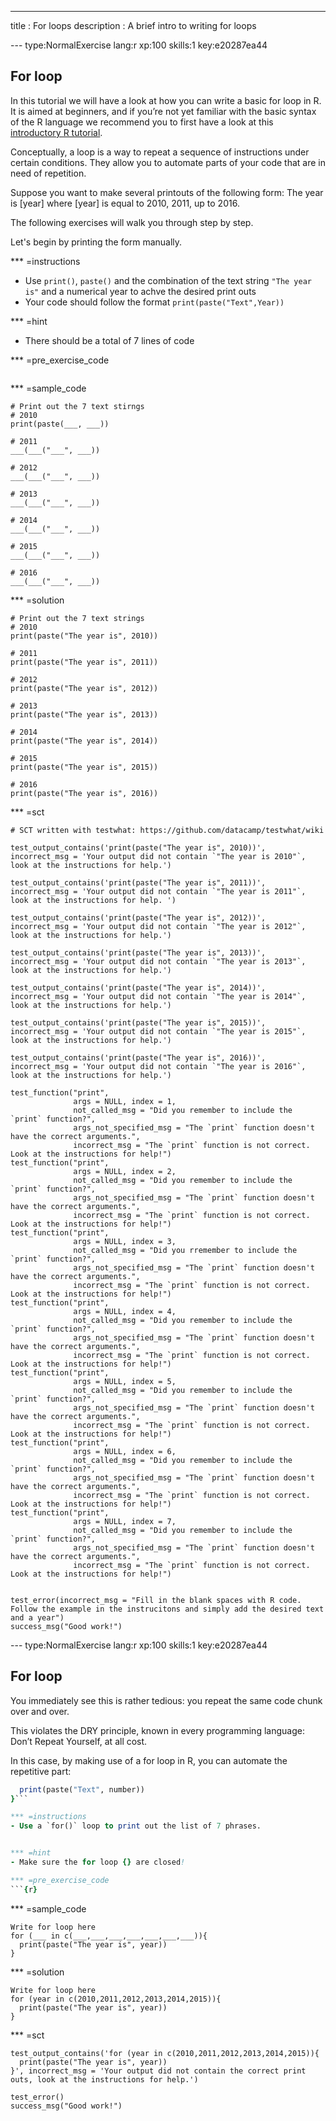 ---
title       : For loops
description : A brief intro to writing for loops

--- type:NormalExercise lang:r xp:100 skills:1 key:e20287ea44
## For loop

In this tutorial we will have a look at how you can write a basic for loop in R. It is aimed at beginners, and if you’re not yet familiar with the basic syntax of the R language we recommend you to first have a look at this <a href = "https://www.datacamp.com/courses/free-introduction-to-r">introductory R tutorial</a>.

Conceptually, a loop is a way to repeat a sequence of instructions under certain conditions. They allow you to automate parts of your code that are in need of repetition. 

Suppose you want to make several printouts of the following form: The year is [year] where [year] is equal to 2010, 2011, up to 2016. 

The following exercises will walk you through step by step.

Let's begin by printing the form manually. 

*** =instructions
- Use `print()`, `paste()` and the combination of the text string `"The year is"` and a numerical year to achve the desired print outs
- Your code should follow the format ```print(paste("Text",Year))```


*** =hint
- There should be a total of 7 lines of code

*** =pre_exercise_code
```{r}

```

*** =sample_code
```{r}
# Print out the 7 text stirngs
# 2010
print(paste(___, ___))

# 2011
___(___("___", ___))

# 2012
___(___("___", ___))

# 2013
___(___("___", ___))

# 2014
___(___("___", ___))

# 2015
___(___("___", ___))

# 2016
___(___("___", ___))

```

*** =solution
```{r}
# Print out the 7 text strings
# 2010
print(paste("The year is", 2010))

# 2011
print(paste("The year is", 2011))

# 2012
print(paste("The year is", 2012))

# 2013
print(paste("The year is", 2013))

# 2014
print(paste("The year is", 2014))

# 2015
print(paste("The year is", 2015))

# 2016
print(paste("The year is", 2016))

```

*** =sct
```{r}
# SCT written with testwhat: https://github.com/datacamp/testwhat/wiki

test_output_contains('print(paste("The year is", 2010))', incorrect_msg = 'Your output did not contain `"The year is 2010"`, look at the instructions for help.')

test_output_contains('print(paste("The year is", 2011))', incorrect_msg = 'Your output did not contain `"The year is 2011"`, look at the instructions for help. ')

test_output_contains('print(paste("The year is", 2012))', incorrect_msg = 'Your output did not contain `"The year is 2012"`, look at the instructions for help.')

test_output_contains('print(paste("The year is", 2013))', incorrect_msg = 'Your output did not contain `"The year is 2013"`, look at the instructions for help.')

test_output_contains('print(paste("The year is", 2014))', incorrect_msg = 'Your output did not contain `"The year is 2014"`, look at the instructions for help.')

test_output_contains('print(paste("The year is", 2015))', incorrect_msg = 'Your output did not contain `"The year is 2015"`, look at the instructions for help.')

test_output_contains('print(paste("The year is", 2016))', incorrect_msg = 'Your output did not contain `"The year is 2016"`, look at the instructions for help.')

test_function("print", 
              args = NULL, index = 1, 
              not_called_msg = "Did you remember to include the `print` function?", 
              args_not_specified_msg = "The `print` function doesn't have the correct arguments.", 
              incorrect_msg = "The `print` function is not correct. Look at the instructions for help!")
test_function("print", 
              args = NULL, index = 2, 
              not_called_msg = "Did you remember to include the `print` function?", 
              args_not_specified_msg = "The `print` function doesn't have the correct arguments.", 
              incorrect_msg = "The `print` function is not correct. Look at the instructions for help!")
test_function("print", 
              args = NULL, index = 3, 
              not_called_msg = "Did you rremember to include the `print` function?", 
              args_not_specified_msg = "The `print` function doesn't have the correct arguments.", 
              incorrect_msg = "The `print` function is not correct. Look at the instructions for help!")
test_function("print", 
              args = NULL, index = 4, 
              not_called_msg = "Did you remember to include the `print` function?", 
              args_not_specified_msg = "The `print` function doesn't have the correct arguments.", 
              incorrect_msg = "The `print` function is not correct. Look at the instructions for help!")
test_function("print", 
              args = NULL, index = 5, 
              not_called_msg = "Did you remember to include the `print` function?", 
              args_not_specified_msg = "The `print` function doesn't have the correct arguments.", 
              incorrect_msg = "The `print` function is not correct. Look at the instructions for help!")
test_function("print", 
              args = NULL, index = 6, 
              not_called_msg = "Did you remember to include the `print` function?", 
              args_not_specified_msg = "The `print` function doesn't have the correct arguments.", 
              incorrect_msg = "The `print` function is not correct. Look at the instructions for help!")
test_function("print", 
              args = NULL, index = 7, 
              not_called_msg = "Did you remember to include the `print` function?", 
              args_not_specified_msg = "The `print` function doesn't have the correct arguments.", 
              incorrect_msg = "The `print` function is not correct. Look at the instructions for help!")


test_error(incorrect_msg = "Fill in the blank spaces with R code. Follow the example in the instrucitons and simply add the desired text and a year")
success_msg("Good work!")
```

--- type:NormalExercise lang:r xp:100 skills:1 key:e20287ea44
## For loop

You immediately see this is rather tedious: you repeat the same code chunk over and over. 

This violates the DRY principle, known in every programming language: Don’t Repeat Yourself, at all cost. 

In this case, by making use of a for loop in R, you can automate the repetitive part:

```for (variable in c(sequence)){
  print(paste("Text", number))
}```

*** =instructions
- Use a `for()` loop to print out the list of 7 phrases.


*** =hint
- Make sure the for loop {} are closed!

*** =pre_exercise_code
```{r}

```

*** =sample_code
```{r}
Write for loop here
for (___ in c(___,___,___,___,___,___,___)){
  print(paste("The year is", year))
}

```

*** =solution
```{r}
Write for loop here
for (year in c(2010,2011,2012,2013,2014,2015)){
  print(paste("The year is", year))
}

```

*** =sct
```{r}
test_output_contains('for (year in c(2010,2011,2012,2013,2014,2015)){
  print(paste("The year is", year))
}', incorrect_msg = 'Your output did not contain the correct print outs, look at the instructions for help.')

test_error()
success_msg("Good work!")
```




